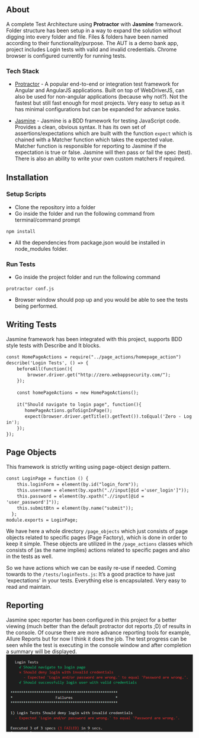 ## About
A complete Test Architecture using **Protractor** with **Jasmine** framework. 
Folder structure has been setup in a way to expand the solution without digging into every folder and file. 
Files & folders have been named according to their functionality/purpose. 
The AUT is a demo bank app, project includes Login tests with valid and invalid credentials.
Chrome browser is configured currently for running tests.

### Tech Stack

* [Protractor](https://www.protractortest.org/) - A popular end-to-end or integration test framework for Angular and AngularJS applications. Built on top of WebDriverJS, can also be used for non-angular applications (because why not?). Not the fastest but still fast enough for most projects. 
Very easy to setup as it has minimal configurations but can be expanded for advance tasks. 

* [Jasmine](https://jasmine.github.io/) - Jasmine is a BDD framework for testing JavaScript code. Provides a clean, obvious syntax. It has its own set of assertions/expectations which are built with the function  `expect` which is chained with a Matcher function which takes the expected value. Matcher function is responsible for reporting to Jasmine if the expectation is true or false. Jasmine will then pass or fail the spec (test). There is also an ability to write your own custom matchers if required. 

## Installation

### Setup Scripts

* Clone the repository into a folder
* Go inside the folder and run the following command from terminal/command prompt
```
npm install 
```
* All the dependencies from package.json would be installed in node_modules folder.


### Run Tests

* Go inside the project folder and run the following command
```
protractor conf.js
```

* Browser window should pop up and you would be able to see the tests being performed. 

## Writing Tests

Jasmine framework has been integrated with this project, supports BDD style tests with Describe and It blocks.

```
const HomePageActions = require("../page_actions/homepage_action")
describe('Login Tests', () => {
    beforeAll(function(){
        browser.driver.get("http://zero.webappsecurity.com/");
    });

    const homePageActions = new HomePageActions();
    
    it("Should navigate to login page", function(){
       homePageActions.goToSignInPage();
       expect(browser.driver.getTitle().getText()).toEqual('Zero - Log in');
    });
});    
```

## Page Objects

This framework is strictly writing using page-object design pattern.

```
const LoginPage = function () {
    this.loginForm = element(by.id("login_form")); 
    this.username = element(by.xpath(".//input[@id ='user_login']"));
    this.password = element(by.xpath(".//input[@id = 'user_password']"));
    this.submitBtn = element(by.name("submit"));
  };
module.exports = LoginPage;
```

We have here a whole directory `/page_objects` which just consists of page objects related to specific pages (Page Factory), which is done in order to keep it simple.
These objects are utilized in the `/page_actions` classes which consists of (as the name implies) actions related to specific pages and also in the tests as well.

So we have actions which we can be easily re-use if needed. 
Coming towards to the `/tests/loginTests.js`: It’s a good practice to have just 'expectations' in your tests. Everything else is encapsulated. 
Very easy to read and maintain.

## Reporting

Jasmine spec reporter has been configured in this project for a better viewing (much better than the default protractor dot reports ;D) of results in the console. 
Of course there are more advance reporting tools for example, Allure Reports but for now I think it does the job. 
The test progress can be seen while the test is executing in the console window and after completion a summary will be displayed.
<img src="testReport.PNG"/>
